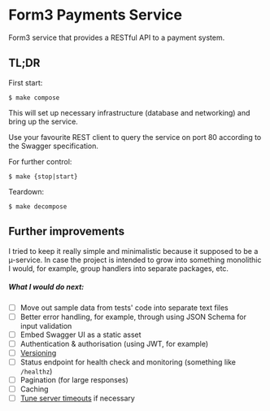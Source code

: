 Form3 Payments Service
======================

Form3 service that provides a RESTful API to a payment system.

TL;DR
-----

First start:

    $ make compose

This will set up necessary infrastructure (database and networking) and bring up the service.

Use your favourite REST client to query the service on port 80 according to the Swagger specification.

For further control:

    $ make {stop|start}

Teardown:

    $ make decompose

Further improvements
--------------------

I tried to keep it really simple and minimalistic because it supposed to be a µ-service. In case the project is intended to grow into something monolithic I would, for example, group handlers into separate packages, etc.

##### What I would do next:

- [ ] Move out sample data from tests' code into separate text files
- [ ] Better error handling, for example, through using JSON Schema for input validation
- [ ] Embed Swagger UI as a static asset
- [ ] Authentication & authorisation (using JWT, for example)
- [ ] [Versioning](https://stripe.com/blog/api-versioning)
- [ ] Status endpoint for health check and monitoring (something like `/healthz`)
- [ ] Pagination (for large responses)
- [ ] Caching
- [ ] [Tune server timeouts](https://medium.com/@nate510/don-t-use-go-s-default-http-client-4804cb19f779) if necessary

